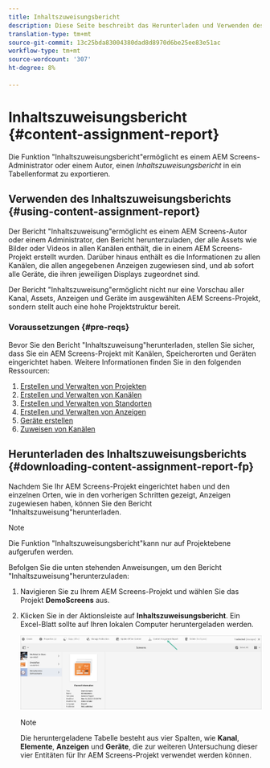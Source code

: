 ```yaml
---
title: Inhaltszuweisungsbericht
description: Diese Seite beschreibt das Herunterladen und Verwenden des Inhaltszuweisungsberichts.
translation-type: tm+mt
source-git-commit: 13c25bda83004380dad8d8970d6be25ee83e51ac
workflow-type: tm+mt
source-wordcount: '307'
ht-degree: 8%

---
```



# Inhaltszuweisungsbericht {#content-assignment-report}

Die Funktion &quot;Inhaltszuweisungsbericht&quot;ermöglicht es einem AEM Screens-Administrator oder einem Autor, einen *Inhaltszuweisungsbericht* in ein Tabellenformat zu exportieren.

## Verwenden des Inhaltszuweisungsberichts {#using-content-assignment-report}

Der Bericht &quot;Inhaltszuweisung&quot;ermöglicht es einem AEM Screens-Autor oder einem Administrator, den Bericht herunterzuladen, der alle Assets wie Bilder oder Videos in allen Kanälen enthält, die in einem AEM Screens-Projekt erstellt wurden. Darüber hinaus enthält es die Informationen zu allen Kanälen, die allen angegebenen Anzeigen zugewiesen sind, und ab sofort alle Geräte, die ihren jeweiligen Displays zugeordnet sind.

Der Bericht &quot;Inhaltszuweisung&quot;ermöglicht nicht nur eine Vorschau aller Kanal, Assets, Anzeigen und Geräte im ausgewählten AEM Screens-Projekt, sondern stellt auch eine hohe Projektstruktur bereit.


### Voraussetzungen {#pre-reqs}

Bevor Sie den Bericht &quot;Inhaltszuweisung&quot;herunterladen, stellen Sie sicher, dass Sie ein AEM Screens-Projekt mit Kanälen, Speicherorten und Geräten eingerichtet haben.
Weitere Informationen finden Sie in den folgenden Ressourcen:

1. [Erstellen und Verwalten von Projekten](/help/user-guide/creating-a-screens-project.md)
1. [Erstellen und Verwalten von Kanälen](/help/user-guide/managing-channels.md)
1. [Erstellen und Verwalten von Standorten](/help/user-guide/managing-locations.md)
1. [Erstellen und Verwalten von Anzeigen](/help/user-guide/managing-displays.md)
1. [Geräte erstellen](/help/user-guide/managing-devices.md)
1. [Zuweisen von Kanälen](/help/user-guide/channel-assignment-latest-fp.md)


## Herunterladen des Inhaltszuweisungsberichts {#downloading-content-assignment-report-fp}

Nachdem Sie Ihr AEM Screens-Projekt eingerichtet haben und den einzelnen Orten, wie in den vorherigen Schritten gezeigt, Anzeigen zugewiesen haben, können Sie den Bericht &quot;Inhaltszuweisung&quot;herunterladen.

>[!NOTE]
>Die Funktion &quot;Inhaltszuweisungsbericht&quot;kann nur auf Projektebene aufgerufen werden.

Befolgen Sie die unten stehenden Anweisungen, um den Bericht &quot;Inhaltszuweisung&quot;herunterzuladen:

1. Navigieren Sie zu Ihrem AEM Screens-Projekt und wählen Sie das Projekt **DemoScreens** aus.

1. Klicken Sie in der Aktionsleiste auf **Inhaltszuweisungsbericht**. Ein Excel-Blatt sollte auf Ihren lokalen Computer heruntergeladen werden.

   ![image](/help/user-guide/assets/content-assignment-report/can-download.png)

   >[!NOTE]
   >Die heruntergeladene Tabelle besteht aus vier Spalten, wie **Kanal**, **Elemente**, **Anzeigen** und **Geräte**, die zur weiteren Untersuchung dieser vier Entitäten für Ihr AEM Screens-Projekt verwendet werden können.

